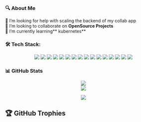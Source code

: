 ### 🔍 About Me
🤝 I’m looking for help with scaling the backend of my collab app   
👯 I’m looking to collaborate on **OpenSource Projects**                                                                                                     
🌱 I’m currently learning** kubernetes**


### 🛠️ Tech Stack:

<p align="center">
  <img src="https://img.shields.io/badge/Java-%23ED8B00.svg?style=for-the-badge&logo=openjdk&logoColor=white" />
  <img src="https://img.shields.io/badge/Python-3670A0?style=for-the-badge&logo=python&logoColor=white" />
  <img src="https://img.shields.io/badge/C++-00599C?style=for-the-badge&logo=cplusplus&logoColor=white" />
  <img src="https://img.shields.io/badge/Django-092E20.svg?style=for-the-badge&logo=django&logoColor=white" />
  <img src="https://img.shields.io/badge/Flask-black?style=for-the-badge&logo=flask&logoColor=white" />
  <img src="https://img.shields.io/badge/MySQL-005C84?style=for-the-badge&logo=mysql&logoColor=white" />
  <img src="https://img.shields.io/badge/PostgreSQL-336791?style=for-the-badge&logo=postgresql&logoColor=white" />
  <img src="https://img.shields.io/badge/SQLite-003B57?style=for-the-badge&logo=sqlite&logoColor=white" />
  <img src="https://img.shields.io/badge/REST%20API-1E90FF?style=for-the-badge" />
  <img src="https://img.shields.io/badge/Git-F05032?style=for-the-badge&logo=git&logoColor=white" />
  <img src="https://img.shields.io/badge/GitHub-181717?style=for-the-badge&logo=github&logoColor=white" />
  <img src="https://img.shields.io/badge/Postman-FF6C37?style=for-the-badge&logo=postman&logoColor=white" />
  <img src="https://img.shields.io/badge/Vercel-000000?style=for-the-badge&logo=vercel&logoColor=white" />
  <img src="https://img.shields.io/badge/Numpy-013243?style=for-the-badge&logo=numpy&logoColor=white" />
  <img src="https://img.shields.io/badge/Pandas-150458?style=for-the-badge&logo=pandas&logoColor=white" />
  <img src="https://img.shields.io/badge/Matplotlib-0066A1?style=for-the-badge&logo=plotly&logoColor=white" />
</p>


### 📊 GitHub Stats

<p align="center">
  <img src="https://github-readme-stats.vercel.app/api?username=Abhixyz8172&show_icons=true&theme=tokyonight&hide_border=true" />
  <br />
  <img src="https://github-readme-streak-stats.herokuapp.com?user=Abhixyz8172&theme=tokyonight&hide_border=true" />
<p align="center">
  <img src="https://github-readme-stats.vercel.app/api/top-langs/?username=Abhixyz8172&langs_count=6&layout=compact&theme=tokyonight&hide_border=true&custom_title=Most%20Used%20Languages" />
</p>


## 🏆 GitHub Trophies




